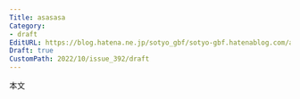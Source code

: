 ```yaml
---
Title: asasasa
Category:
- draft
EditURL: https://blog.hatena.ne.jp/sotyo_gbf/sotyo-gbf.hatenablog.com/atom/entry/4207112889924337982
Draft: true
CustomPath: 2022/10/issue_392/draft
---
```


本文
